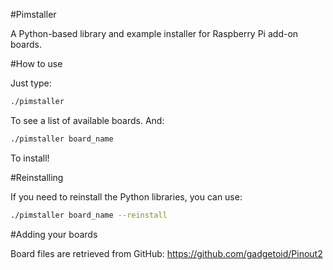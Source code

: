 #Pimstaller

A Python-based library and example installer for Raspberry Pi add-on boards.

#How to use

Just type:

```bash
./pimstaller
```

To see a list of available boards. And:

```bash
./pimstaller board_name
```

To install!

#Reinstalling

If you need to reinstall the Python libraries, you can use:

```bash
./pimstaller board_name --reinstall
```

#Adding your boards

Board files are retrieved from GitHub: https://github.com/gadgetoid/Pinout2
